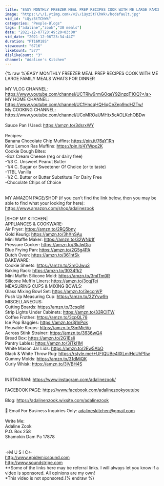 ```yaml
---
title: "EASY MONTHLY FREEZER MEAL PREP RECIPES COOK WITH ME LARGE FAMILY MEALS WHATS FOR DINNER"
image: "https:\/\/i.ytimg.com\/vi\/iQyz5tTChWk\/hqdefault.jpg"
vid_id: "iQyz5tTChWk"
categories: "People-Blogs"
tags: ["adaline","zook","30 meals"]
date: "2021-12-07T20:49:20+03:00"
vid_date: "2021-12-06T23:34:44Z"
duration: "PT16M18S"
viewcount: "6716"
likeCount: "577"
dislikeCount: "3"
channel: "Adaline's Kitchen"
---
```

{% raw %}EASY MONTHLY FREEZER MEAL PREP RECIPES COOK WITH ME LARGE FAMILY MEALS WHATS FOR DINNER<br /><br />MY VLOG CHANNEL: <a rel="nofollow" target="blank" href="https://www.youtube.com/channel/UCTRiw9rmGOqeY92inzqT1OQ?">https://www.youtube.com/channel/UCTRiw9rmGOqeY92inzqT1OQ?</a><br />MY HOME CHANNEL: <a rel="nofollow" target="blank" href="https://www.youtube.com/channel/UC1HncqHQHiqCeZep9ndHZTw/">https://www.youtube.com/channel/UC1HncqHQHiqCeZep9ndHZTw/</a><br />My COOKING CHANNEL: <a rel="nofollow" target="blank" href="https://www.youtube.com/channel/UCoMROaUMHtx5cAOLKehOBDw">https://www.youtube.com/channel/UCoMROaUMHtx5cAOLKehOBDw</a><br /><br />Sauce Pan I Used: <a rel="nofollow" target="blank" href="https://amzn.to/3dsrxWY">https://amzn.to/3dsrxWY</a><br /><br />Recipes:<br />Banana Chocolate Chip Muffins: <a rel="nofollow" target="blank" href="https://pin.it/76aY1Rh">https://pin.it/76aY1Rh</a><br />Keto Lemon Ras Muffins: <a rel="nofollow" target="blank" href="https://pin.it/4YWpo2K">https://pin.it/4YWpo2K</a><br />Cookie Dough Bites:<br />-8oz Cream Cheese (reg or dairy free)<br />-1/3 C. Unsweet Peanut Butter<br />-1/4 C. Sugar or Sweetener Of Choice (or to taste)<br />-1TBL Vanilla<br />-1/2 C. Butter or Butter Substitute For Dairy Free<br />-Chocolate Chips of Choice<br /><br /><br />MY AMAZON PAGE/SHOP (if you can't find the link below, then you may be able to find what your looking for here): <a rel="nofollow" target="blank" href="https://www.amazon.com/shop/adalinezook">https://www.amazon.com/shop/adalinezook</a><br /><br />|SHOP MY KITCHEN|<br />APPLIANCES &amp; COOKWARE:<br />Air Fryer: <a rel="nofollow" target="blank" href="https://amzn.to/2RQ5bny">https://amzn.to/2RQ5bny</a><br />Gold Keurig: <a rel="nofollow" target="blank" href="https://amzn.to/3hXnSAu">https://amzn.to/3hXnSAu</a><br />Mini Waffle Maker: <a rel="nofollow" target="blank" href="https://amzn.to/32WNb1f">https://amzn.to/32WNb1f</a><br />Pressure Cooker: <a rel="nofollow" target="blank" href="https://amzn.to/3kJwDja">https://amzn.to/3kJwDja</a><br />Blue Frying Pan: <a rel="nofollow" target="blank" href="https://amzn.to/2G5g4PA">https://amzn.to/2G5g4PA</a><br />Dutch Oven: <a rel="nofollow" target="blank" href="https://amzn.to/361htSk">https://amzn.to/361htSk</a><br />BAKEWARE:<br />Cookie Sheets: <a rel="nofollow" target="blank" href="https://amzn.to/3mOJwu3">https://amzn.to/3mOJwu3</a><br />Baking Rack: <a rel="nofollow" target="blank" href="https://amzn.to/3034fk2">https://amzn.to/3034fk2</a><br />Mini Muffin Silicone Mold: <a rel="nofollow" target="blank" href="https://amzn.to/3mITm0R">https://amzn.to/3mITm0R</a><br />Silicone Muffin Liners: <a rel="nofollow" target="blank" href="https://amzn.to/3cqjTei">https://amzn.to/3cqjTei</a><br />MEASURING CUPS &amp; MIXING BOWLS:<br />Glass Mixing Bowl Set: <a rel="nofollow" target="blank" href="https://amzn.to/3eccnVP">https://amzn.to/3eccnVP</a><br />Push Up Measuring Cup: <a rel="nofollow" target="blank" href="https://amzn.to/32Yvw9n">https://amzn.to/32Yvw9n</a><br />MISCELLANEOUS:<br />Cutting Boards: <a rel="nofollow" target="blank" href="https://amzn.to/3csqlld">https://amzn.to/3csqlld</a><br />Strip Lights Under Cabinets: <a rel="nofollow" target="blank" href="https://amzn.to/33RCITW">https://amzn.to/33RCITW</a><br />Coffee Frother: <a rel="nofollow" target="blank" href="https://amzn.to/3cpQL76">https://amzn.to/3cpQL76</a><br />Ice Pop Baggies: <a rel="nofollow" target="blank" href="https://amzn.to/3j1nPok">https://amzn.to/3j1nPok</a><br />Reusable Kcups: <a rel="nofollow" target="blank" href="https://amzn.to/3mMieVo">https://amzn.to/3mMieVo</a><br />Across Stink Strainer: <a rel="nofollow" target="blank" href="https://amzn.to/3636wQ4">https://amzn.to/3636wQ4</a><br />Bread Box: <a rel="nofollow" target="blank" href="https://amzn.to/2G1Esli">https://amzn.to/2G1Esli</a><br />Pantry Lables: <a rel="nofollow" target="blank" href="https://amzn.to/3iTkI1M">https://amzn.to/3iTkI1M</a><br />White Mason Jar Lids: <a rel="nofollow" target="blank" href="https://amzn.to/2Ew5AbO">https://amzn.to/2Ew5AbO</a><br />Black &amp; White Throw Rug: <a rel="nofollow" target="blank" href="https://rstyle.me/+UFtQUBe4llXLmlHcUhPfiw">https://rstyle.me/+UFtQUBe4llXLmlHcUhPfiw</a><br />Gummy Molds: <a rel="nofollow" target="blank" href="https://amzn.to/31dMiQK">https://amzn.to/31dMiQK</a><br />Curly Whisk: <a rel="nofollow" target="blank" href="https://amzn.to/3lVBH4S">https://amzn.to/3lVBH4S</a><br /><br /><br />INSTAGRAM: <a rel="nofollow" target="blank" href="https://www.instagram.com/adalinezook/">https://www.instagram.com/adalinezook/</a><br /><br />FACEBOOK PAGE: <a rel="nofollow" target="blank" href="https://www.facebook.com/adalinezookyoutube">https://www.facebook.com/adalinezookyoutube</a><br /><br />Blog: <a rel="nofollow" target="blank" href="https://adalinenzook.wixsite.com/adalinezook">https://adalinenzook.wixsite.com/adalinezook</a><br /><br />📧 Email For Business Inquiries Only: adalineskitchen@gmail.com<br /><br />Write Me:<br />Adaline Zook<br />P.O. Box 258 <br />Shamokin Dam Pa 17878<br /><br /><br />→M U S I C←<br /><a rel="nofollow" target="blank" href="http://www.epidemicsound.com">http://www.epidemicsound.com</a><br /><a rel="nofollow" target="blank" href="http://www.soundstripe.com">http://www.soundstripe.com</a><br />**Some of the links here may be referral links. I will always let you know if a video is sponsored. All opinions are my own!<br />*This video is not sponsored.{% endraw %}

